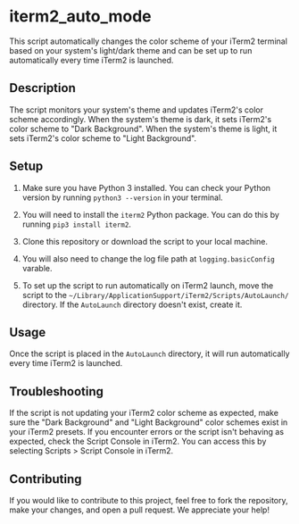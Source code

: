 # iterm2_auto_mode

This script automatically changes the color scheme of your iTerm2 terminal based on your system's light/dark theme and can be set up to run automatically every time iTerm2 is launched.

## Description

The script monitors your system's theme and updates iTerm2's color scheme accordingly. When the system's theme is dark, it sets iTerm2's color scheme to "Dark Background". When the system's theme is light, it sets iTerm2's color scheme to "Light Background".

## Setup

1. Make sure you have Python 3 installed. You can check your Python version by running `python3 --version` in your terminal.

2. You will need to install the `iterm2` Python package. You can do this by running `pip3 install iterm2`.

3. Clone this repository or download the script to your local machine.

4. You will also need to change the log file path at `logging.basicConfig` varable.

4. To set up the script to run automatically on iTerm2 launch, move the script to the `~/Library/ApplicationSupport/iTerm2/Scripts/AutoLaunch/` directory. If the `AutoLaunch` directory doesn't exist, create it.

## Usage

Once the script is placed in the `AutoLaunch` directory, it will run automatically every time iTerm2 is launched.

## Troubleshooting

If the script is not updating your iTerm2 color scheme as expected, make sure the "Dark Background" and "Light Background" color schemes exist in your iTerm2 presets. If you encounter errors or the script isn't behaving as expected, check the Script Console in iTerm2. You can access this by selecting Scripts > Script Console in iTerm2.

## Contributing

If you would like to contribute to this project, feel free to fork the repository, make your changes, and open a pull request. We appreciate your help!
